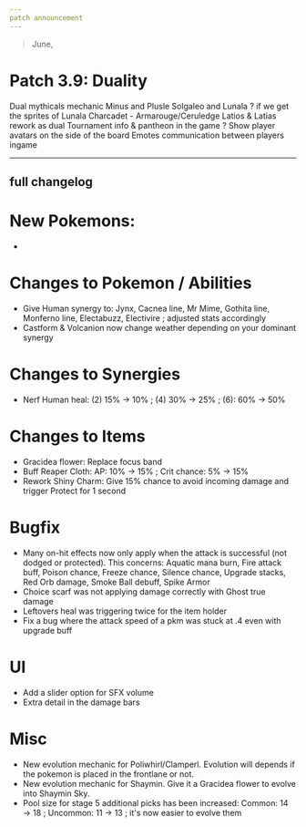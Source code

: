 ```yaml
---
patch announcement
---
```


> June,

# Patch 3.9: Duality

Dual mythicals mechanic
Minus and Plusle
Solgaleo and Lunala ? if we get the sprites of Lunala
Charcadet - Armarouge/Ceruledge
Latios & Latias rework as dual
Tournament info & pantheon in the game ?
Show player avatars on the side of the board
Emotes communication between players ingame


---

## full changelog

# New Pokemons:

- 

# Changes to Pokemon / Abilities

- Give Human synergy to: Jynx, Cacnea line, Mr Mime, Gothita line, Monferno line, Electabuzz, Electivire ; adjusted stats accordingly
- Castform & Volcanion now change weather depending on your dominant synergy

# Changes to Synergies

- Nerf Human heal: (2) 15% → 10% ; (4) 30% → 25% ; (6): 60% → 50%

# Changes to Items

- Gracidea flower: Replace focus band
- Buff Reaper Cloth: AP: 10% → 15% ; Crit chance: 5% → 15%
- Rework Shiny Charm: Give 15% chance to avoid incoming damage and trigger Protect for 1 second

# Bugfix

- Many on-hit effects now only apply when the attack is successful (not dodged or protected). This concerns: Aquatic mana burn, Fire attack buff, Poison chance, Freeze chance, Silence chance, Upgrade stacks, Red Orb damage, Smoke Ball debuff, Spike Armor
- Choice scarf was not applying damage correctly with Ghost true damage
- Leftovers heal was triggering twice for the item holder
- Fix a bug where the attack speed of a pkm was stuck at .4 even with upgrade buff

# UI

- Add a slider option for SFX volume
- Extra detail in the damage bars

# Misc

- New evolution mechanic for Poliwhirl/Clamperl. Evolution will depends if the pokemon is placed in the frontlane or not.
- New evolution mechanic for Shaymin. Give it a Gracidea flower to evolve into Shaymin Sky.
- Pool size for stage 5 additional picks has been increased: Common: 14 → 18 ; Uncommon: 11 → 13 ; it's now easier to evolve them
